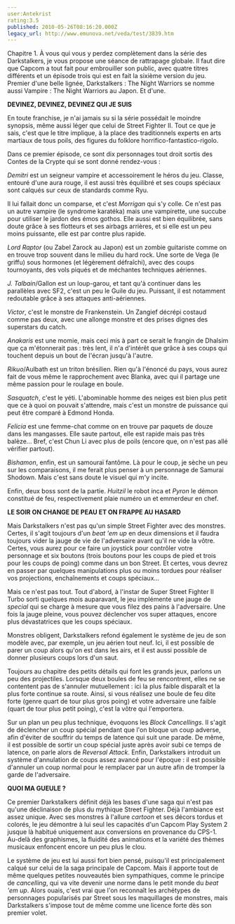 ```yaml
---
user:Antekrist
rating:3.5
published: 2010-05-26T08:16:20.000Z
legacy_url: http://www.emunova.net/veda/test/3839.htm
---
```

Chapitre 1\. À vous qui vous y perdez complètement dans la série des Darkstalkers, je vous propose une séance de rattrapage globale. Il faut dire que Capcom a tout fait pour embrouiller son public, avec quatre titres différents et un épisode trois qui est en fait la sixième version du jeu. Premier d'une belle lignée, Darkstalkers : The Night Warriors se nomme aussi Vampire : The Night Warriors au Japon. Et d'une.  

  

**DEVINEZ, DEVINEZ, DEVINEZ QUI JE SUIS**  

En toute franchise, je n'ai jamais su si la série possédait le moindre synopsis, même aussi léger que celui de Street Fighter II. Tout ce que je sais, c'est que le titre implique, à la place des traditionnels experts en arts martiaux de tous poils, des figures du folklore horrifico-fantastico-rigolo.  

Dans ce premier épisode, ce sont dix personnages tout droit sortis des Contes de la Crypte qui se sont donné rendez-vous :  

_Demitri_ est un seigneur vampire et accessoirement le héros du jeu. Classe, entouré d'une aura rouge, il est aussi très équilibré et ses coups spéciaux sont calqués sur ceux de standards comme Ryu.  

Il lui fallait donc un comparse, et c'est _Morrigan_ qui s'y colle. Ce n'est pas un autre vampire (le syndrome karatéka) mais une vampirette, une succube pour utiliser le jardon des émos gothos. Elle aussi est bien équilibrée, sans doute grâce à ses flotteurs et ses airbags arrières, et si elle est un peu moins puissante, elle est par contre plus rapide.  

_Lord Raptor_ (ou Zabel Zarock au Japon) est un zombie guitariste comme on en trouve trop souvent dans le milieu du hard rock. Une sorte de Vega (le griffu) sous hormones (et légèrement défraîchi), avec des coups tournoyants, des vols piqués et de méchantes techniques aériennes.  

_J. Talbain_/Gallon est un loup-garou, et tant qu'à continuer dans les parallèles avec SF2, c'est un peu le Guile du jeu. Puissant, il est notamment redoutable grâce à ses attaques anti-aériennes.  

_Victor_, c'est le monstre de Frankenstein. Un Zangief décrépi costaud comme pas deux, avec une allonge monstre et des prises dignes des superstars du catch.  

_Anakaris_ est une momie, mais ceci mis à part ce serait le frangin de Dhalsim que ça m'étonnerait pas : très lent, il n'a d'intérêt que grâce à ses coups qui touchent depuis un bout de l'écran jusqu'à l'autre.  

_Rikuo_/Aulbath est un triton brésilien. Rien qu'à l'énoncé du pays, vous aurez fait de vous même le rapprochement avec Blanka, avec qui il partage une même passion pour le roulage en boule.  

_Sasquatch_, c'est le yéti. L'abominable homme des neiges est bien plus petit que ce à quoi on pouvait s'attendre, mais c'est un monstre de puissance qui peut être comparé à Edmond Honda.  

_Felicia_ est une femme-chat comme on en trouve par paquets de douze dans les mangasses. Elle saute partout, elle est rapide mais pas très balèze... Bref, c'est Chun Li avec plus de poils (encore que, on n'est pas allé vérifier partout).  

_Bishamon_, enfin, est un samouraï fantôme. Là pour le coup, je sèche un peu sur les comparaisons, il me ferait plus penser à un personnage de Samurai Shodown. Mais c'est sans doute le visuel qui m'y incite.  

Enfin, deux boss sont de la partie. _Huitzil_ le robot inca et _Pyron_ le démon constitué de feu, respectivement plaie numéro un et emmerdeur en chef.  

  

**LE SOIR ON CHANGE DE PEAU ET ON FRAPPE AU HASARD**  

Mais Darkstalkers n'est pas qu'un simple Street Fighter avec des monstres. Certes, il s'agit toujours d'un _beat 'em up_ en deux dimensions et il faudra toujours vider la jauge de vie de l'adversaire avant qu'il ne vide la vôtre. Certes, vous aurez pour ce faire un joystick pour contrôler votre personnage et six boutons (trois boutons pour les coups de pied et trois pour les coups de poing) comme dans un bon Street. Et certes, vous devrez en passer par quelques manipulations plus ou moins tordues pour réaliser vos projections, enchaînements et coups spéciaux...  

Mais ce n'est pas tout. Tout d'abord, à l'instar de Super Street Fighter II Turbo sorti quelques mois auparavant, le jeu implémente une jauge de _special_ qui se charge à mesure que vous filez des pains à l'adversaire. Une fois la jauge pleine, vous pouvez déclencher vos super attaques, encore plus dévastatrices que les coups spéciaux.  

Monstres obligent, Darkstalkers refond également le système de jeu de son modèle avec, par exemple, un jeu aérien tout neuf. Ici, il est possible de parer un coup alors qu'on est dans les airs, et il est aussi possible de donner plusieurs coups lors d'un saut.  

Toujours au chapitre des petits détails qui font les grands jeux, parlons un peu des projectiles. Lorsque deux boules de feu se rencontrent, elles ne se contentent pas de s'annuler mutuellement : ici la plus faible disparaît et la plus forte continue sa route. Ainsi, si vous réalisez une boule de feu dite forte (genre quart de tour plus gros poing) et votre adversaire une faible (quart de tour plus petit poing), c'est la vôtre qui l'emportera.  

Sur un plan un peu plus technique, évoquons les _Block Cancellings_. Il s'agit de déclencher un coup spécial pendant que l'on bloque un coup adverse, afin d'éviter de souffrir du temps de latence qui suit une parade. De même, il est possible de sortir un coup spécial juste après avoir subi ce temps de latence, on parle alors de _Reversal Attack_. Enfin, Darkstalkers introduit un système d'annulation de coups assez avancé pour l'époque : il est possible d'annuler un coup normal pour le remplacer par un autre afin de tromper la garde de l'adversaire.  

  

**QUOI MA GUEULE ?**  

Ce premier Darkstalkers définit déjà les bases d'une saga qui n'est pas qu'une déclinaison de plus du mythique Street Fighter. Déjà l'ambiance est assez unique. Avec ses monstres à l'allure _cartoon_ et ses décors tordus et colorés, le jeu démontre à lui seul les capacités d'un Capcom Play System 2 jusque là habitué uniquement aux conversions en provenance du CPS-1\. Au-delà des graphismes, la fluidité des animations et la variété des thèmes musicaux enfoncent encore un peu plus le clou.  

Le système de jeu est lui aussi fort bien pensé, puisqu'il est principalement calqué sur celui de la saga principale de Capcom. Mais il apporte tout de même quelques petites nouveautés bien sympathiques, comme le principe de _cancelling_, qui va vite devenir une norme dans le petit monde du _beat 'em up_. Alors ouais, c'est vrai que l'on reconnaît les archétypes de personnages popularisés par Street sous les maquillages de monstres, mais Darkstalkers s'impose tout de même comme une licence forte dès son premier volet.